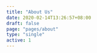 ```yaml
---
title: "About Us"
date: 2020-02-14T13:26:57+08:00
draft: false
page: "pages/about"
type: "single"
active: 1
---
```



